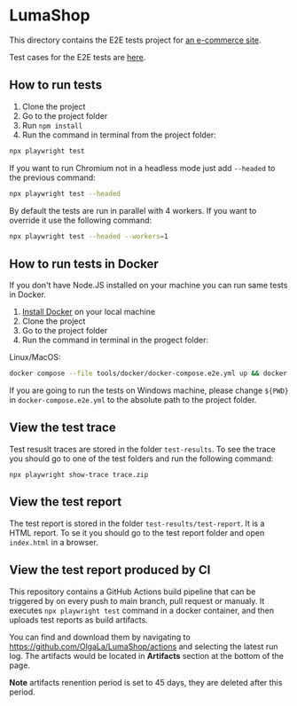 # LumaShop

This directory contains the E2E tests project for [an e-commerce site](https://magento.softwaretestingboard.com/). 

Test cases for the E2E tests are [here](https://docs.google.com/spreadsheets/d/1cCQNHQGq9bgUWXt9tZIFszq__L1SrbK6YMADZWFDyoQ/edit?usp=sharing).

## How to run tests

1. Clone the project
2. Go to the project folder
3. Run `npm install`
4. Run the command in terminal from the project folder:

```bash
npx playwright test
```

If you want to run Chromium not in a headless mode just add `--headed` to the previous command:

```bash
npx playwright test --headed
```
By default the tests are run in parallel with 4 workers. If you want to override it use the following command:

```bash
npx playwright test --headed --workers=1
```

## How to run tests in Docker

If you don't have Node.JS installed on your machine you can run same tests in Docker.

1. [Install Docker](https://docs.docker.com/get-docker/) on your local machine 
2. Clone the project 
3. Go to the project folder
4. Run the command in terminal in the progect folder:

Linux/MacOS:

```bash
docker compose --file tools/docker/docker-compose.e2e.yml up && docker compose  --file tools/docker/docker-compose.e2e.yml rm
```
If you are going to run the tests on Windows machine, please change `${PWD}` in `docker-compose.e2e.yml` to the absolute path to the project folder.

## View the test trace

Test resuslt traces are stored in the folder `test-results`. To see the trace you should go to one of the test folders and run the following command:

`npx playwright show-trace trace.zip` 

## View the test report 

The test report is stored in the folder `test-results/test-report`. It is a HTML report. To se it you should go to the test report folder and open `index.html` in a browser.

## View the test report produced by CI 

This repository contains a GitHub Actions build pipeline that can be triggered by on every push to main branch, pull request or manualy. It executes `npx playwright test` command in a docker container, and then uploads test reports as build artifacts. 

You can find and download them by navigating to https://github.com/OlgaLa/LumaShop/actions and selecting the latest run log. The artifacts would be located in **Artifacts** section at the bottom of the page. 

**Note** artifacts renention period is set to 45 days, they are deleted after this period.

